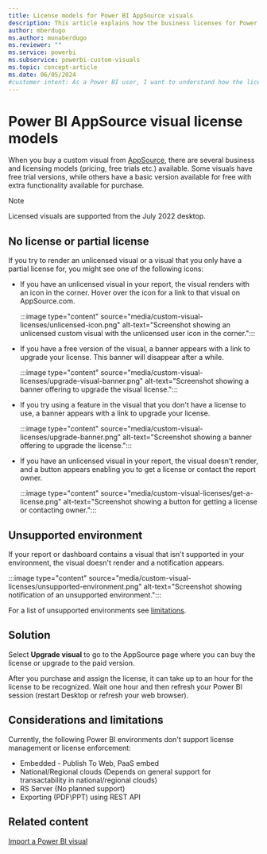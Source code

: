 ```yaml
---
title: License models for Power BI AppSource visuals
description: This article explains how the business licenses for Power BI visuals purchased on AppSource are enforced.
author: mberdugo
ms.author: monaberdugo
ms.reviewer: ""
ms.service: powerbi
ms.subservice: powerbi-custom-visuals
ms.topic: concept-article
ms.date: 06/05/2024
#customer intent: As a Power BI user, I want to understand how the licenses for Power BI visuals purchased on AppSource are enforced so that I can use the visuals correctly.
---
```


# Power BI AppSource visual license models

When you buy a custom visual from [AppSource](https://appsource.microsoft.com/marketplace/apps?product=power-bi-visuals&exp=kyyw&page=1&filters=pay-as-you-go), there are several business and licensing models (pricing, free trials etc.) available. Some visuals have free trial versions, while others have a basic version available for free with extra functionality available for purchase.

>[!NOTE]
>Licensed visuals are supported from the July 2022 desktop.

## No license or partial license

If you try to render an unlicensed visual or a visual that you only have a partial license for, you might see one of the following icons:

* If you have an unlicensed visual in your report, the visual renders with an icon in the corner. Hover over the icon for a link to that visual on AppSource.com.

  :::image type="content" source="media/custom-visual-licenses/unlicensed-icon.png" alt-text="Screenshot showing an unlicensed custom visual with the unlicensed user icon in the corner.":::

* If you have a free version of the visual, a banner appears with a link to upgrade your license. This banner will disappear after a while.

  :::image type="content" source="media/custom-visual-licenses/upgrade-visual-banner.png" alt-text="Screenshot showing a banner offering to upgrade the visual license.":::

* If you try using a feature in the visual that you don't have a license to use, a banner appears with a link to upgrade your license.

  :::image type="content" source="media/custom-visual-licenses/upgrade-banner.png" alt-text="Screenshot showing a banner offering to upgrade the license.":::

* If you have an unlicensed visual in your report, the visual doesn't render, and a button appears enabling you to get a license or contact the report owner.

  :::image type="content" source="media/custom-visual-licenses/get-a-license.png" alt-text="Screenshot showing a button for getting a license or contacting owner.":::

## Unsupported environment

If your report or dashboard contains a visual that isn't supported in your environment, the visual doesn't render and a notification appears.

  :::image type="content" source="media/custom-visual-licenses/unsupported-environment.png" alt-text="Screenshot showing notification of an unsupported environment.":::

For a list of unsupported environments see [limitations](#considerations-and-limitations).

## Solution

Select **Upgrade visual** to go to the AppSource page where you can buy the license or upgrade to the paid version.

After you purchase and assign the license, it can take up to an hour for the license to be recognized. Wait one hour and then refresh your Power BI session (restart Desktop or refresh your web browser).

## Considerations and limitations

Currently, the following Power BI environments don't support license management or license enforcement:

* Embedded - Publish To Web, PaaS embed
* National/Regional clouds (Depends on general support for transactability in national/regional clouds)
* RS Server (No planned support)
* Exporting (PDF\PPT) using REST API

## Related content

[Import a Power BI visual](import-visual.md)
